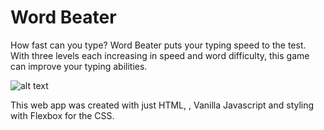 # Word Beater

How fast can you type? Word Beater puts your typing speed to the test. With three levels each increasing in speed and word difficulty, this game can improve your typing abilities.



![alt text](https://raw.githubusercontent.com/username/wordbeater/master/path/to/wordbesater-img.png)




This web app was created with just HTML, , Vanilla Javascript and styling with Flexbox for the CSS.
